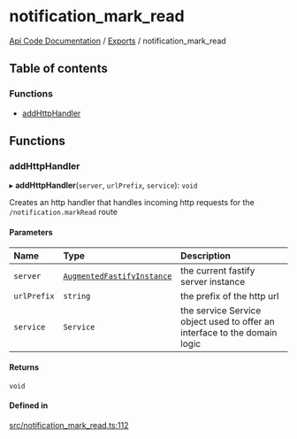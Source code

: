# notification\_mark\_read
[Api Code Documentation](../README.md) / [Exports](../modules.md) / notification\_mark\_read

## Table of contents

### Functions

- [addHttpHandler](notification_mark_read.md#addhttphandler)

## Functions

### addHttpHandler

▸ **addHttpHandler**(`server`, `urlPrefix`, `service`): `void`

Creates an http handler that handles incoming http requests for the `/notification.markRead` route

#### Parameters

| Name | Type | Description |
| :------ | :------ | :------ |
| `server` | [`AugmentedFastifyInstance`](../interfaces/types.AugmentedFastifyInstance.md) | the current fastify server instance |
| `urlPrefix` | `string` | the prefix of the http url |
| `service` | `Service` | the service Service object used to offer an interface to the domain logic |

#### Returns

`void`

#### Defined in

[src/notification_mark_read.ts:112](https://github.com/openkfw/TruBudget/blob/92640998/api/src/notification_mark_read.ts#L112)
